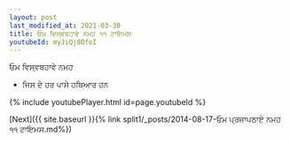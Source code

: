 ```yaml
---
layout: post
last_modified_at: 2021-03-30
title: ਓਮ ਵਿਸ੍ਵਬਹਾਵੇ ਨਮਹ ੧੧ ਟਾਇਮਸ
youtubeId: myJiQj8DfoI
---
```

 
 
 ਓਮ ਵਿਸ੍ਵਬਹਾਵੇ ਨਮਹ  
 
 -  ਜਿਸ ਦੇ ਹਰ ਪਾਸੇ ਹਥਿਆਰ ਹਨ 
 
  
 
  
 
 
 
 
 
 


{% include youtubePlayer.html id=page.youtubeId %}
 
[Next]({{ site.baseurl }}{% link  split1/_posts/2014-08-17-ਓਮ ਪ੍ਰਜਾਪਠਾਏ ਨਮਹ ੧੧ ਟਾਇਮਸ.md%})
 
